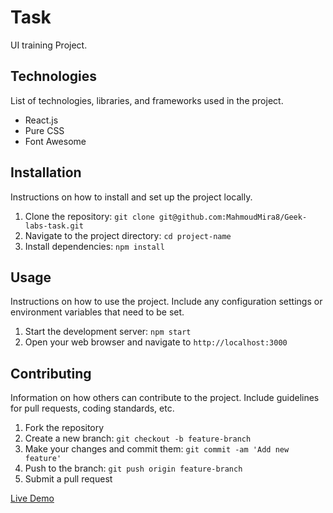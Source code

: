 # Task

UI training Project.

## Technologies

List of technologies, libraries, and frameworks used in the project.

- React.js
- Pure CSS
- Font Awesome

## Installation

Instructions on how to install and set up the project locally.

1. Clone the repository: `git clone git@github.com:MahmoudMira8/Geek-labs-task.git`
2. Navigate to the project directory: `cd project-name`
3. Install dependencies: `npm install`

## Usage

Instructions on how to use the project. Include any configuration settings or environment variables that need to be set.

1. Start the development server: `npm start`
2. Open your web browser and navigate to `http://localhost:3000`

## Contributing

Information on how others can contribute to the project. Include guidelines for pull requests, coding standards, etc.

1. Fork the repository
2. Create a new branch: `git checkout -b feature-branch`
3. Make your changes and commit them: `git commit -am 'Add new feature'`
4. Push to the branch: `git push origin feature-branch`
5. Submit a pull request

[Live Demo](https://geeklabstask1.netlify.app/)
